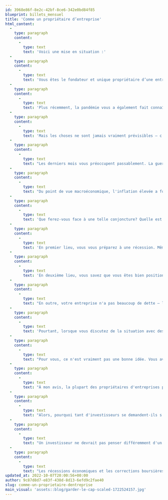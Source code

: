 ```yaml
---
id: 3968e86f-8e2c-42bf-8ce6-342e0bd84f85
blueprint: billets_mensuel
title: 'Comme un propriétaire d’entreprise'
html_content:
  -
    type: paragraph
    content:
      -
        type: text
        text: 'Voici une mise en situation :'
  -
    type: paragraph
    content:
      -
        type: text
        text: 'Vous êtes le fondateur et unique propriétaire d’une entreprise privée depuis maintenant 25 ans. Vous en avez vécu des hauts et des bas au cours de cette longue période. Surtout à vos débuts. Vous vous rappelez clairement ces premières années si difficiles. Le stress et l’incertitude associés aux pertes encourues au cours des deux premières années. La difficulté à vous implanter dans votre secteur d’activité et à vous faire connaître des clients potentiels.'
  -
    type: paragraph
    content:
      -
        type: text
        text: 'Plus récemment, la pandémie vous a également fait connaître une période difficile et de grande incertitude. Vous avez dû fermer les portes de votre commerce pendant quelques mois et investir dans une offre en ligne accrue pour traverser ces moments pénibles. Mais vous avez non seulement traversé la crise, vous en êtes émergé encore plus fort. Les bénéfices de votre société ont atteint un record historique en 2021 et ils sont, semble-t-il, en voie d’établir un nouveau record en 2022.'
  -
    type: paragraph
    content:
      -
        type: text
        text: 'Mais les choses ne sont jamais vraiment prévisibles – c’est ce que les 25 dernières années vous ont appris! Les récessions, les crises sanitaires, les crises financières, les attentats terroristes de 2001 et j’en passe. Tout ne se déroule jamais comme on avait prévu et la progression d’une entreprise n’est jamais rectiligne.'
  -
    type: paragraph
    content:
      -
        type: text
        text: "Les derniers mois vous préoccupent passablement. La guerre en Ukraine est inquiétante. L'inflation est devenue un sérieux problème pour votre entreprise et certains de vos clients. Jusqu’à maintenant, vous avez réussi à refiler les hausses de coûts à ces derniers sans trop de problèmes, mais il y a lieu de se demander s’ils seront en mesure de tolérer d’autres hausses. De plus, les défis liés la logistique et à l'approvisionnement sont criants depuis plusieurs mois. Il est difficile d’obtenir tous les stocks et fournitures requis pour vos activités. Pire, il est de plus en plus difficile de trouver du personnel, une situation qui pourrait perdurer selon vous."
  -
    type: paragraph
    content:
      -
        type: text
        text: "Du point de vue macroéconomique, l'inflation élevée a forcé les principales banques centrales à augmenter sensiblement les taux d'intérêt dans le but ultime de juguler l'inflation. Vous savez bien qu'une telle augmentation des taux d'intérêt se traduira probablement par un ralentissement économique, peut-être même par une récession. Pour cela aussi, vous pouvez vous fier à votre expérience."
  -
    type: paragraph
    content:
      -
        type: text
        text: 'Que ferez-vous face à une telle conjoncture? Quelle est la bonne stratégie à adopter?'
  -
    type: paragraph
    content:
      -
        type: text
        text: 'En premier lieu, vous vous préparez à une récession. Même s’il n’est pas certain qu’elle se produise, vous êtes d’avis qu’il est préférable d’être prêt si jamais elle se confirmait. Vous prenez donc des mesures pour contrer un ralentissement de vos revenus et une certaine érosion de vos marges dans les mois à venir. Vous êtes davantage attentif aux dépenses et vous prenez la décision de repousser l’embauche de nouveaux employés.'
  -
    type: paragraph
    content:
      -
        type: text
        text: 'En deuxième lieu, vous savez que vous êtes bien positionné pour faire face à une conjoncture semblable. Votre entreprise est rentable, très rentable même. Un ralentissement économique pourrait réduire vos profits, mais il ne les ferait pas disparaître. Au cours des 25 dernières années, vous avez réussi à diversifier les sources de revenus de votre entreprise et à solidifier son modèle d’affaires. Les services ou les produits que vous offrez sont désormais imbriqués dans les opérations de vos clients. À moins que ces derniers ne rencontrent de sérieuses difficultés financières, la demande pour vos produits devrait demeure robuste.'
  -
    type: paragraph
    content:
      -
        type: text
        text: "En outre, votre entreprise n'a pas beaucoup de dette – la hausse des taux ne l’affectera donc pas outre mesure. En revanche, vous croyez que certains de vos concurrents directs pourraient connaître des difficultés car vous savez que ces entreprises sont moins solides que la vôtre. Qui sait, peut-être qu'une récession pourrait même vous profiter et entraîner des occasions d’acquisition ou la disparition de certains concurrents?"
  -
    type: paragraph
    content:
      -
        type: text
        text: 'Pourtant, lorsque vous discutez de la situation avec des amis, plusieurs vous recommandent de vendre votre entreprise avant que ses bénéfices ne diminuent face à une récession. Pourquoi ne pas profiter de prix encore relativement élevés et de profits record pour vendre?'
  -
    type: paragraph
    content:
      -
        type: text
        text: "Pour vous, ce n'est vraiment pas une bonne idée. Vous avez traversé plusieurs récessions semblables par le passé – celle de 2008-2009 est encore fraîche dans votre mémoire. Vous savez que lorsque vous avez traversé des moments aussi difficiles, les conditions deviennent encore meilleures pour votre entreprise une fois la récession passée. D’ailleurs, si vous vouliez vendre votre entreprise, vous le feriez lorsque la conjoncture serait favorable, à vos conditions."
  -
    type: paragraph
    content:
      -
        type: text
        text: "À mon avis, la plupart des propriétaires d'entreprises pensent de cette façon. Pas question de vendre l’entreprise qu’ils ont bâtie à la sueur de leur front seulement parce qu’une récession pointe à l’horizon. Ils savent que les récessions et ralentissements économiques sont normaux."
  -
    type: paragraph
    content:
      -
        type: text
        text: "Alors, pourquoi tant d'investisseurs se demandent-ils s'ils ne devraient pas vendre dans le contexte actuel parce qu’ils craignent une possible récession? Ou pourquoi tant d’entre eux attendent-ils que le marché boursier baisse davantage avant d'investir?"
  -
    type: paragraph
    content:
      -
        type: text
        text: "Un investisseur ne devrait pas penser différemment d'un propriétaire d'entreprise. Il est tout autant propriétaire que celui qui possède sa propre entreprise. Dans le cas de l’investisseur, il en possède plusieurs et la part qu’il possède est très petite, mais quelle est la différence?"
  -
    type: paragraph
    content:
      -
        type: text
        text: "Les récessions économiques et les corrections boursières sont normales et récurrentes. Comme le propriétaire d'entreprise, l'investisseur devrait garder les yeux fixés sur l'horizon à long terme. Comme le propriétaire d’entreprise, il doit se préparer à la possibilité de connaître des périodes difficiles à court terme. Mais il doit aussi réaliser que les entreprises qu’il possède sont en excellente posture pour traverser une récession et en émerger encore plus fortes. Comme le propriétaire d’entreprise, l’investisseur doit avoir confiance en ses entreprises et en leur potentiel de croissance attrayant à long terme."
updated_at: 2022-10-07T20:00:56+00:00
author: 9c87d8d7-e83f-438d-8d13-6efd9c2fae40
slug: comme-un-proprietaire-dentreprise
main_visual: 'assets::blog/garder-le-cap-scaled-1722524157.jpg'
---
```

